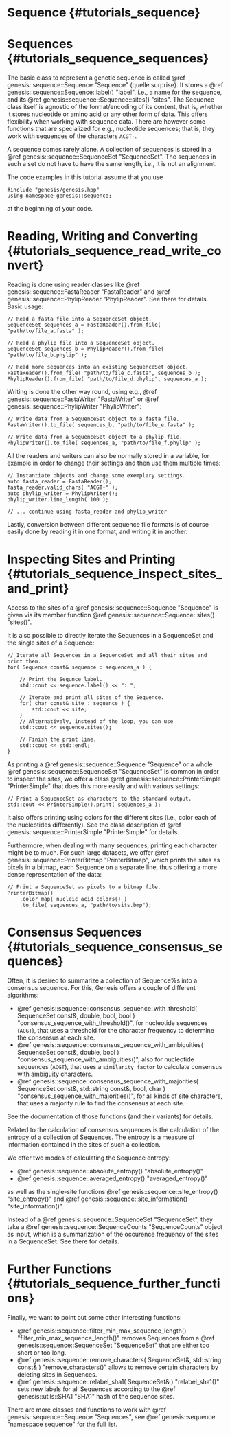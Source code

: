 Sequence {#tutorials_sequence}
===========

# Sequences {#tutorials_sequence_sequences}

The basic class to represent a genetic sequence is called @ref genesis::sequence::Sequence "Sequence"
(quelle surprise). It stores a @ref genesis::sequence::Sequence::label() "label", i.e., a name for
the sequence, and its @ref genesis::sequence::Sequence::sites() "sites". The Sequence class itself
is agnostic of the format/encoding of its content, that is, whether it stores nucleotide or amino
acid or any other form of data. This offers flexibility when working with sequence data.
There are however some functions that are specialized for e.g., nucleotide sequences; that is, they
work with sequences of the characters `ACGT-`.

A sequence comes rarely alone. A collection of sequences is stored in a
@ref genesis::sequence::SequenceSet "SequenceSet". The sequences in such a set do not have to have
the same length, i.e., it is not an alignment.

The code examples in this tutorial assume that you use

~~~{.cpp}
#include "genesis/genesis.hpp"
using namespace genesis::sequence;
~~~

at the beginning of your code.

# Reading, Writing and Converting {#tutorials_sequence_read_write_convert}

Reading is done using reader classes like @ref genesis::sequence::FastaReader "FastaReader" and
@ref genesis::sequence::PhylipReader "PhylipReader". See there for details. Basic usage:

~~~{.cpp}
// Read a fasta file into a SequenceSet object.
SequenceSet sequences_a = FastaReader().from_file( "path/to/file_a.fasta" );

// Read a phylip file into a SequenceSet object.
SequenceSet sequences_b = PhylipReader().from_file( "path/to/file_b.phylip" );

// Read more sequences into an existing SequenceSet object.
FastaReader().from_file( "path/to/file_c.fasta", sequences_b );
PhylipReader().from_file( "path/to/file_d.phylip", sequences_a );
~~~

Writing is done the other way round, using e.g., @ref genesis::sequence::FastaWriter "FastaWriter"
or @ref genesis::sequence::PhylipWriter "PhylipWriter":

~~~{.cpp}
// Write data from a SequenceSet object to a fasta file.
FastaWriter().to_file( sequences_b, "path/to/file_e.fasta" );

// Write data from a SequenceSet object to a phylip file.
PhylipWriter().to_file( sequences_a, "path/to/file_f.phylip" );
~~~

All the readers and writers can also be normally stored in a variable, for example
in order to change their settings and then use them multiple times:

~~~{.cpp}
// Instantiate objects and change some exemplary settings.
auto fasta_reader = FastaReader();
fasta_reader.valid_chars( "ACGT-" );
auto phylip_writer = PhylipWriter();
phylip_writer.line_length( 100 );

// ... continue using fasta_reader and phylip_writer
~~~

Lastly, conversion between different sequence file formats is of course easily done by reading
it in one format, and writing it in another.

# Inspecting Sites and Printing {#tutorials_sequence_inspect_sites_and_print}

Access to the sites of a @ref genesis::sequence::Sequence "Sequence" is given via its member
function @ref genesis::sequence::Sequence::sites() "sites()".

It is also possible to directly iterate the Sequences in a SequenceSet and the single sites of a
Sequence:

~~~{.cpp}
// Iterate all Sequences in a SequenceSet and all their sites and print them.
for( Sequence const& sequence : sequences_a ) {

    // Print the Sequnce label.
    std::cout << sequence.label() << ": ";

    // Iterate and print all sites of the Sequence.
    for( char const& site : sequence ) {
        std::cout << site;
    }
    // Alternatively, instead of the loop, you can use
    std::cout << sequence.sites();

    // Finish the print line.
    std::cout << std::endl;
}
~~~

As printing a @ref genesis::sequence::Sequence "Sequence" or a whole
@ref genesis::sequence::SequenceSet "SequenceSet" is common in order to inspect the sites, we offer a
class @ref genesis::sequence::PrinterSimple "PrinterSimple" that does this more easily and with
various settings:

~~~{.cpp}
// Print a SequenceSet as characters to the standard output.
std::cout << PrinterSimple().print( sequences_a );
~~~

It also offers printing using colors for the different sites (i.e., color each of the nucleotides
differently). See the class description of @ref genesis::sequence::PrinterSimple "PrinterSimple"
for details.

Furthermore, when dealing with many sequences, printing each character might be to much. For such
large datasets, we offer @ref genesis::sequence::PrinterBitmap "PrinterBitmap", which prints the
sites as pixels in a bitmap, each Sequence on a separate line, thus offering a more dense
representation of the data:

~~~{.cpp}
// Print a SequenceSet as pixels to a bitmap file.
PrinterBitmap()
    .color_map( nucleic_acid_colors() )
    .to_file( sequences_a, "path/to/sits.bmp");
~~~

# Consensus Sequences {#tutorials_sequence_consensus_sequences}

Often, it is desired to summarize a collection of Sequence%s into a consensus sequence. For this,
Genesis offers a couple of different algorithms:

  * @ref genesis::sequence::consensus_sequence_with_threshold( SequenceSet const&, double, bool, bool ) "consensus_sequence_with_threshold()",
    for nucleotide sequences (`ACGT`), that uses a threshold for the character frequency to determine
    the consensus at each site.
  * @ref genesis::sequence::consensus_sequence_with_ambiguities( SequenceSet const&, double, bool ) "consensus_sequence_with_ambiguities()",
    also for nucleotide sequences (`ACGT`), that uses a `similarity_factor` to calculate consensus with
    ambiguity characters.
  * @ref genesis::sequence::consensus_sequence_with_majorities( SequenceSet const&, std::string const&, bool, char ) "consensus_sequence_with_majorities()",
    for all kinds of site characters, that uses a majority rule to find the consensus at each site.

See the documentation of those functions (and their variants) for details.

Related to the calculation of consensus sequences is the calculation of the entropy of a collection
of Sequences. The entropy is a measure of information contained in the sites of such a collection.

We offer two modes of calculating the Sequence entropy:

  * @ref genesis::sequence::absolute_entropy() "absolute_entropy()"
  * @ref genesis::sequence::averaged_entropy() "averaged_entropy()"

as well as the single-site functions @ref genesis::sequence::site_entropy() "site_entropy()"
and @ref genesis::sequence::site_information() "site_information()".

Instead of a @ref genesis::sequence::SequenceSet "SequenceSet", they take a
@ref genesis::sequence::SequenceCounts "SequenceCounts" object as input, which is a summarization
of the occurence frequency of the sites in a SequenceSet. See there for details.

# Further Functions {#tutorials_sequence_further_functions}

Finally, we want to point out some other interesting functions:

  * @ref genesis::sequence::filter_min_max_sequence_length() "filter_min_max_sequence_length()"
    removes Sequences from a @ref genesis::sequence::SequenceSet "SequenceSet" that are either too
    short or too long.
  * @ref genesis::sequence::remove_characters( SequenceSet&, std::string const& ) "remove_characters()"
    allows to remove certain characters by deleting sites in Sequences.
  * @ref genesis::sequence::relabel_sha1( SequenceSet& ) "relabel_sha1()"
    sets new labels for all Sequences according to the @ref genesis::utils::SHA1 "SHA1" hash of the
    sequence sites.

There are more classes and functions to work with @ref genesis::sequence::Sequence "Sequences", see
@ref genesis::sequence "namespace sequence" for the full list.
